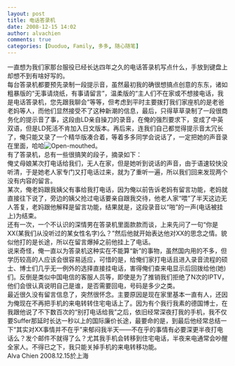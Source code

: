 ```yaml
---
layout: post
title: 电话答录机
date: 2008-12-15 14:02
author: alvachien
comments: true
categories: [Duoduo, Family, 多多, 随心随笔]
---
```

<div id="bp-5CD1AA99D25FD840_268-content">
<div>一直想为我们家那台服役已经长达四年之久的电话答录机写点什么，手放到键盘上却想不到有啥好写的。</div>
<div> </div>
<div>每台答录机都要预先录制一段提示音，虽然最初我的确很想搞点创意的东东，诸如粗暴版的“无事请烧纸，有事请留言”，温柔版的“主人们不在家或不想接电话，我是电话答录机，您先跟我聊会”等等，但考虑到平时主要拨打我们家座机的是老爸老妈等人，而他们显然接受不了这种新潮的信息，最后，只得草草录制了一段很商务化的提示音了事，这段由LD亲自操刀的录音，在俺的强烈要求下，变成了中英双语，但是LD死活不肯加入日文版本。再后来，连我们自己都觉得提示音太冗长了，俺只能又录了一个精华版凑合着，等着多多同学会说话了，一定把她的声音录在里面，哈哈<img title="Open-mouthed" src="http://shared.live.com/csi!Rvmz5kFbfVkDrhMJKg/emoticons/smile_teeth.gif" alt="Open-mouthed" />。</div>
<div> </div>
<div>有了答录机，总有一些很搞笑的段子，摘录如下：</div>
<div>俺丈母娘某次打电话给我们，无人在家，但是她听到说话的声音，由于语速较快没听清，于是她老人家专门又打电话过来，就为了重听一遍，所以我们回来发现两个没有内容的留言。</div>
<div>某次，俺老妈跟我姨父有事给我打电话，因为俺以前告诉老妈有留言功能，老妈就直接往下说了，旁边的姨父抢过电话要亲自跟我交待，他老人家“喂”了半天这边无人答复，老妈跟他解释是留言功能，结果就是，这段录音以“啪”的一声(电话被挂上)为结束。</div>
<div>还有一次，一个不认识的深情男在答录机里面款款而谈，上来先问了一句“你是XX(某我们从没听过的某女性名字)么？”然后他就开始表达他对XX的思念之情。貌似他打的是长途，所以在留言爆掉之前他挂上了电话。</div>
<div>说来奇怪，俺一直以为答录机这种实在不能算“新”的事物，虽然国内用的不多，但学历较高的人应该会很容易适应，可惜的是，给俺们家打电话且进入录音流程的硕士、博士们几乎无一例外的选择直接挂电话，害得俺们查来电显示后回拨给他(她)们。反倒是类似中国电信的客服人员等，即使是为了推销我们拒绝了N次的IPTV，他们会很认真说明自己是谁，是否需要回电，号码是多少之类。</div>
<div> </div>
<div>最近很久没有留言信息了，突然很怀念。主要原因是现在家里基本一直有人，还因为俺现在不再把手机的来电转转住宅电话上了。因为有个我行我素的德国博士，在我跟他说了不下数百次的“别打电话给我”之后，依旧经常深夜打我的手机，我不仅要Suffer那延时长达一秒以上的国际廉价长途，最要命的是，到最后他经常总结一下“其实对XX事情并不在乎”来郁闷我半天——不在乎的事情有必要深更半夜打电话么？发个邮件不就得了么？尤其我手机会转移到住宅电话，半夜来电通常会吵醒全家人。不得已之下，我只能关掉手机的来电转移功能。</div>
<div> </div>
<div>Alva Chien
2008.12.15於上海</div>
</div>
